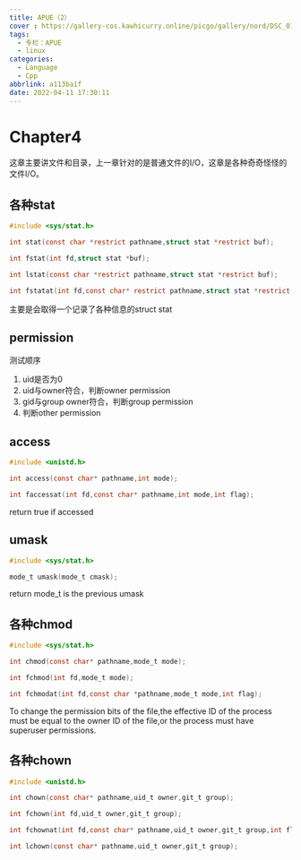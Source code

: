 ```yaml
---
title: APUE（2）
cover : https://gallery-cos.kawhicurry.online/picgo/gallery/nord/DSC_0164.JPG
tags:
  - 专栏：APUE
  - linux
categories:
  - Language
  - Cpp
abbrlink: a113ba1f
date: 2022-04-11 17:30:11
---
```


# Chapter4

这章主要讲文件和目录，上一章针对的是普通文件的I/O，这章是各种奇奇怪怪的文件I/O。

## 各种stat

```c
#include <sys/stat.h>

int stat(const char *restrict pathname,struct stat *restrict buf);

int fstat(int fd,struct stat *buf);

int lstat(const char *restrict pathname,struct stat *restrict buf);

int fstatat(int fd,const char* restrict pathname,struct stat *restrict buf,int flag);
```

主要是会取得一个记录了各种信息的struct stat

## permission

测试顺序
1. uid是否为0
2. uid与owner符合，判断owner permission
3. gid与group owner符合，判断group permission
4. 判断other permission

## access

```c
#include <unistd.h>

int access(const char* pathname,int mode);

int faccessat(int fd,const char* pathname,int mode,int flag);
```

return true if accessed

## umask

```c
#include <sys/stat.h>

mode_t umask(mode_t cmask);
```
return mode_t is the previous umask

## 各种chmod

```c
#include <sys/stat.h>

int chmod(const char* pathname,mode_t mode);

int fchmod(int fd,mode_t mode);

int fchmodat(int fd,const char *pathname,mode_t mode,int flag);
```

To change the permission bits of the file,the effective ID of the process must be equal to the owner ID of the file,or the process must have superuser permissions.

## 各种chown

```c
#include <unistd.h>

int chown(const char* pathname,uid_t owner,git_t group);

int fchown(int fd,uid_t owner,git_t group);

int fchownat(int fd,const char* pathname,uid_t owner,git_t group,int flag);

int lchown(const char* pathname,uid_t owner,git_t group);
```


